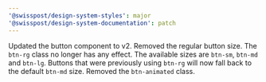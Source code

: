 ```yaml
---
'@swisspost/design-system-styles': major
'@swisspost/design-system-documentation': patch
---
```


Updated the button component to v2.
Removed the regular button size. The `btn-rg` class no longer has any effect. The available sizes are `btn-sm`, `btn-md` and `btn-lg`. Buttons that were previously using `btn-rg` will now fall back to the default `btn-md` size.
Removed the `btn-animated` class.
